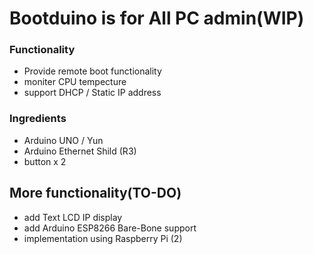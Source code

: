 # Bootduino is for All PC admin(WIP) #

### Functionality ###
* Provide remote boot functionality
* moniter CPU tempecture
* support DHCP / Static IP address

### Ingredients ###
* Arduino UNO / Yun
* Arduino Ethernet Shild (R3)
* button x 2

## More functionality(TO-DO) ##
* add Text LCD IP display
* add Arduino ESP8266 Bare-Bone support
* implementation using Raspberry Pi (2)
